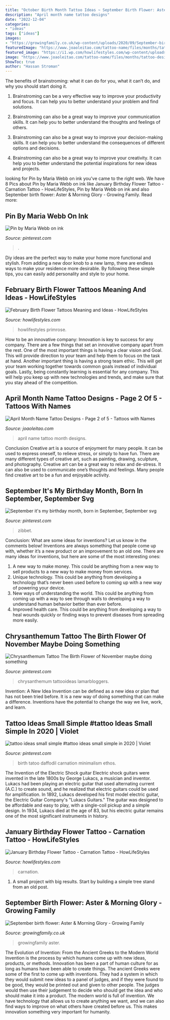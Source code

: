 ```yaml
---
title: "October Birth Month Tattoo Ideas ~ September Birth Flower: Aster &amp; Morning Glory"
description: "April month name tattoo designs"
date: "2022-12-04"
categories:
- "ideas"
tags: ["ideas"]
images:
- "https://growingfamily.co.uk/wp-content/uploads/2020/09/September-birth-flowers-2-627x1024.jpg"
featuredImage: "https://www.joaoleitao.com/tattoo-name/files/months/tattoo-design-months-name-april-08.png"
featured_image: "https://i1.wp.com/howlifestyles.com/wp-content/uploads/2021/06/February-Birth-Flower-Tattoos-2021062107.jpg?fit=825%2C861&amp;ssl=1"
image: "https://www.joaoleitao.com/tattoo-name/files/months/tattoo-design-months-name-april-08.png"
ShowToc: true
author: "Hassan Stroman"
---
```



The benefits of brainstroming: what it can do for you, what it can’t do, and why you should start doing it.
1. Brainstroming can be a very effective way to improve your productivity and focus. It can help you to better understand your problem and find solutions.
2. Brainstroming can also be a great way to improve your communication skills. It can help you to better understand the thoughts and feelings of others.

3. Brainstroming can also be a great way to improve your decision-making skills. It can help you to better understand the consequences of different options and decisions.

4. Brainstroming can also be a great way to improve your creativity. It can help you to better understand the potential inspirations for new ideas and projects.

	

		
looking for Pin by Maria Webb on ink you've came to the right web. We have 8 Pics about Pin by Maria Webb on ink like January Birthday Flower Tattoo - Carnation Tattoo - HowLifeStyles, Pin by Maria Webb on ink and also September birth flower: Aster &amp; Morning Glory - Growing Family. Read more:
		
    
## Pin By Maria Webb On Ink

<img loading=lazy src="https://i.pinimg.com/736x/f2/db/f1/f2dbf139e7f82e0c2455e8560485cedc--october-birth-flowers-october-flower.jpg" onerror="this.onerror=null;this.src='https://tse3.mm.bing.net/th?id=OIP.qzQOdpcXViNs74BIO1_GSgHaFi&amp;pid=15.1';" alt="Pin by Maria Webb on ink">

_Source: pinterest.com_

>. 

	

Diy ideas are the perfect way to make your home more functional and stylish. From adding a new door knob to a new lamp, there are endless ways to make your residence more desirable. By following these simple tips, you can easily add personality and style to your home.

    
## February Birth Flower Tattoos Meaning And Ideas - HowLifeStyles

<img loading=lazy src="https://i1.wp.com/howlifestyles.com/wp-content/uploads/2021/06/February-Birth-Flower-Tattoos-2021062107.jpg?fit=825%2C861&amp;ssl=1" onerror="this.onerror=null;this.src='https://tse4.mm.bing.net/th?id=OIP.lz-SMywj-0NXwjBwYZCWFwHaHu&amp;pid=15.1';" alt="February Birth Flower Tattoos Meaning and Ideas - HowLifeStyles">

_Source: howlifestyles.com_

>howlifestyles primrose. 

	

How to be an innovative company:
Innovation is key to success for any company. There are a few things that set an innovative company apart from the rest. One of the most important things is having a clear vision and Goal. This will provide direction to your team and help them to focus on the task at hand. Another important thing is having a strong team ethic. This will get your team working together towards common goals instead of individual goals. Lastly, being constantly learning is essential for any company. This will help you keep up with new technologies and trends, and make sure that you stay ahead of the competition.

    
## April Month Name Tattoo Designs - Page 2 Of 5 - Tattoos With Names

<img loading=lazy src="https://www.joaoleitao.com/tattoo-name/files/months/tattoo-design-months-name-april-08.png" onerror="this.onerror=null;this.src='https://tse2.mm.bing.net/th?id=OIP.4N_8-57bbmN95UusrlCxeQHaFR&amp;pid=15.1';" alt="April Month Name Tattoo Designs - Page 2 of 5 - Tattoos with Names">

_Source: joaoleitao.com_

>april name tattoo month designs. 

	

Conclusion
Creative art is a source of enjoyment for many people. It can be used to express oneself, to relieve stress, or simply to have fun. There are many different types of creative art, such as painting, drawing, sculpture, and photography.
Creative art can be a great way to relax and de-stress. It can also be used to communicate one’s thoughts and feelings. Many people find creative art to be a fun and enjoyable activity.

    
## September It&#039;s My Birthday Month, Born In September, September Svg

<img loading=lazy src="https://i.pinimg.com/736x/b2/a8/40/b2a840b4e20c7189c43a5e6bda10fdf2.jpg" onerror="this.onerror=null;this.src='https://tse3.mm.bing.net/th?id=OIP.JRIix_m6YVoobkkf6smXlgHaE8&amp;pid=15.1';" alt="September it&#039;s my birthday month, born in September, September svg">

_Source: pinterest.com_

>zibbet. 

	

Conclusion: What are some ideas for inventions? Let us know in the comments below!
Inventions are always something that people come up with, whether it’s a new product or an improvement to an old one. There are many ideas for inventions, but here are some of the most interesting ones:
1. A new way to make money. This could be anything from a new way to sell products to a new way to make money from services.
2. Unique technology. This could be anything from developing a technology that’s never been used before to coming up with a new way of powering your device.
3. New ways of understanding the world. This could be anything from coming up with a way to see through walls to developing a way to understand human behavior better than ever before. 
4. Improved health care. This could be anything from developing a way to heal wounds quickly or finding ways to prevent diseases from spreading more easily.

    
## Chrysanthemum Tattoo The Birth Flower Of November Maybe Doing Something

<img loading=lazy src="https://s-media-cache-ak0.pinimg.com/736x/dd/1a/2c/dd1a2cb459e547f5290ab9c7120712ef.jpg" onerror="this.onerror=null;this.src='https://tse3.mm.bing.net/th?id=OIP.51fsKRpupuYVboLh40sWlgHaKI&amp;pid=15.1';" alt="Chrysanthemum Tattoo The Birth Flower of November maybe doing something">

_Source: pinterest.com_

>chrysanthemum tattooideas lamarbloggers. 

	

Invention: A New Idea
Invention can be defined as a new idea or plan that has not been tried before. It is a new way of doing something that can make a difference. Inventions have the potential to change the way we live, work, and learn.

    
## Tattoo Ideas Small Simple #tattoo Ideas Small Simple In 2020 | Violet

<img loading=lazy src="https://i.pinimg.com/736x/e8/79/ad/e879adf6ce27bef7a6595eef829be10e.jpg" onerror="this.onerror=null;this.src='https://tse2.mm.bing.net/th?id=OIP.VPxDOBWnTWxaC5P_8M2UCQHaHa&amp;pid=15.1';" alt="tattoo ideas small simple #tattoo ideas small simple in 2020 | Violet">

_Source: pinterest.com_

>birth tatoo daffodil carnation minimalism ethos. 

	

The Invention of the Electric Shock guitar
Electric shock guitars were invented in the late 1800s by George Lukacs, a musician and inventor. Lukacs had been playing an electric guitar that used alternating current (A.C.) to create sound, and he realized that electric guitars could be used for amplification. In 1892, Lukacs developed his first model electric guitar, the Electric Guitar Company's "Lukacs Guitars." The guitar was designed to be affordable and easy to play, with a single-coil pickup and a simple design. In 1934, Lukacs died at the age of 83, but his electric guitar remains one of the most significant instruments in history.

    
## January Birthday Flower Tattoo - Carnation Tattoo - HowLifeStyles

<img loading=lazy src="https://i0.wp.com/howlifestyles.com/wp-content/uploads/2021/06/Carnation-Tattoo-2021061502.jpg?w=1080&amp;ssl=1" onerror="this.onerror=null;this.src='https://tse2.mm.bing.net/th?id=OIP.Eb7Hwv9eIZD462H4nCwBuQHaFG&amp;pid=15.1';" alt="January Birthday Flower Tattoo - Carnation Tattoo - HowLifeStyles">

_Source: howlifestyles.com_

>carnation. 

	

1. A small project with big results. Start by building a simple tree stand from an old post.

    
## September Birth Flower: Aster &amp; Morning Glory - Growing Family

<img loading=lazy src="https://growingfamily.co.uk/wp-content/uploads/2020/09/September-birth-flowers-2-627x1024.jpg" onerror="this.onerror=null;this.src='https://tse3.mm.bing.net/th?id=OIP.j8bm3Z8sU1CPsUH1TQgC8wHaMG&amp;pid=15.1';" alt="September birth flower: Aster &amp; Morning Glory - Growing Family">

_Source: growingfamily.co.uk_

>growingfamily aster. 

	

The Evolution of Invention: From the Ancient Greeks to the Modern World
Invention is the process by which humans come up with new ideas, products, or methods. Innovation has been a part of human culture for as long as humans have been able to create things. The ancient Greeks were some of the first to come up with inventions. They had a system in which they would submit new ideas to a panel of judges, and if they were found to be good, they would be printed out and given to other people. The judges would then use their judgement to decide who should get the idea and who should make it into a product.
The modern world is full of invention. We have technology that allows us to create anything we want, and we can also find ways to improve on what others have created before us. This makes innovation something very important for humanity.

